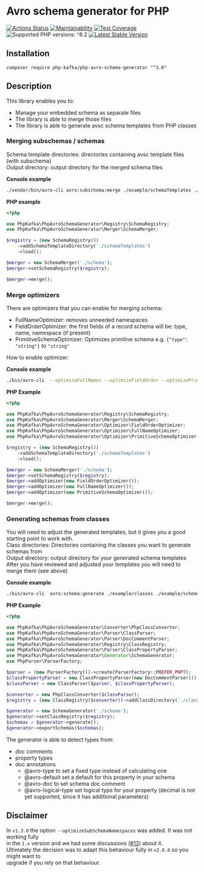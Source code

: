 # Avro schema generator for PHP
[![Actions Status](https://github.com/php-kafka/php-avro-schema-generator/workflows/CI/badge.svg)](https://github.com/php-kafka/php-avro-schema-generator/workflows/CI/badge.svg)
[![Maintainability](https://api.codeclimate.com/v1/badges/41aecf21566d7e9bfb69/maintainability)](https://codeclimate.com/github/php-kafka/php-avro-schema-generator/maintainability)
[![Test Coverage](https://api.codeclimate.com/v1/badges/41aecf21566d7e9bfb69/test_coverage)](https://codeclimate.com/github/php-kafka/php-avro-schema-generator/test_coverage)
![Supported PHP versions: ^8.2](https://img.shields.io/badge/php-%5E8.2-blue.svg)
[![Latest Stable Version](https://poser.pugx.org/php-kafka/php-avro-schema-generator/v/stable)](https://packagist.org/packages/php-kafka/php-avro-schema-generator)

## Installation
```
composer require php-kafka/php-avro-schema-generator "^3.0"
```

## Description
This library enables you to:
- Manage your embedded schema as separate files
- The library is able to merge those files
- The library is able to generate avsc schema templates from PHP classes

### Merging subschemas / schemas
Schema template directories: directories containing avsc template files (with subschema)  
Output directory: output directory for the merged schema files  

**Console example**
```bash
./vendor/bin/avro-cli avro:subschema:merge ./example/schemaTemplates ./example/schema
```

**PHP example**
```php
<?php

use PhpKafka\PhpAvroSchemaGenerator\Registry\SchemaRegistry;
use PhpKafka\PhpAvroSchemaGenerator\Merger\SchemaMerger;

$registry = (new SchemaRegistry())
    ->addSchemaTemplateDirectory('./schemaTemplates')
    ->load();

$merger = new SchemaMerger('./schema');
$merger->setSchemaRegistry($registry);

$merger->merge();

```

### Merge optimizers
There are optimizers that you can enable for merging schema:  
- FullNameOptimizer: removes unneeded namespaces
- FieldOrderOptimizer: the first fields of a record schema will be: type, name, namespace (if present)
- PrimitiveSchemaOptimizer: Optimizes primitive schema e.g. `{"type": "string"}` to `"string"`

How to enable optimizer:  

**Console example**
```bash
./bin/avro-cli  --optimizeFullNames --optimizeFieldOrder --optimizePrimitiveSchemas avro:subschema:merge ./example/schemaTemplates ./example/schema
```
**PHP Example**
```php
<?php

use PhpKafka\PhpAvroSchemaGenerator\Registry\SchemaRegistry;
use PhpKafka\PhpAvroSchemaGenerator\Merger\SchemaMerger;
use PhpKafka\PhpAvroSchemaGenerator\Optimizer\FieldOrderOptimizer;
use PhpKafka\PhpAvroSchemaGenerator\Optimizer\FullNameOptimizer;
use PhpKafka\PhpAvroSchemaGenerator\Optimizer\PrimitiveSchemaOptimizer;

$registry = (new SchemaRegistry())
    ->addSchemaTemplateDirectory('./schemaTemplates')
    ->load();

$merger = new SchemaMerger('./schema');
$merger->setSchemaRegistry($registry);
$merger->addOptimizer(new FieldOrderOptimizer());
$merger->addOptimizer(new FullNameOptimizer());
$merger->addOptimizer(new PrimitiveSchemaOptimizer());

$merger->merge();

```

### Generating schemas from classes
You will need to adjust the generated templates, but it gives you a good starting point to work with.  
Class directories: Directories containing the classes you want to generate schemas from  
Output directory: output directory for your generated schema templates  
After you have reviewed and adjusted your templates you will need to merge them (see above)  

**Console example**
```bash
./bin/avro-cli  avro:schema:generate ./example/classes ./example/schemaTemplates
```

**PHP Example**
```php
<?php

use PhpKafka\PhpAvroSchemaGenerator\Converter\PhpClassConverter;
use PhpKafka\PhpAvroSchemaGenerator\Parser\ClassParser;
use PhpKafka\PhpAvroSchemaGenerator\Parser\DocCommentParser;
use PhpKafka\PhpAvroSchemaGenerator\Registry\ClassRegistry;
use PhpKafka\PhpAvroSchemaGenerator\Parser\ClassPropertyParser;
use PhpKafka\PhpAvroSchemaGenerator\Generator\SchemaGenerator;
use PhpParser\ParserFactory;

$parser = (new ParserFactory())->create(ParserFactory::PREFER_PHP7);
$classPropertyParser = new ClassPropertyParser(new DocCommentParser());
$classParser = new ClassParser($parser, $classPropertyParser);

$converter = new PhpClassConverter($classParser);
$registry = (new ClassRegistry($converter))->addClassDirectory('./classes')->load();

$generator = new SchemaGenerator('./schema');
$generator->setClassRegistry($registry);
$schemas = $generator->generate();
$generator->exportSchemas($schemas);
```
The generator is able to detect types from:
- doc comments
- property types
- doc annotations
  - @avro-type to set a fixed type instead of calculating one
  - @avro-default set a default for this property in your schema
  - @avro-doc to set schema doc comment
  - @avro-logical-type set logical type for your property (decimal is not yet supported, since it has additional parameters)

## Disclaimer
In `v1.3.0` the option `--optimizeSubSchemaNamespaces` was added. It was not working fully  
in the `1.x` version and we had some discussions ([#13](https://github.com/php-kafka/php-avro-schema-generator/issues/13)) about it.  
Ultimately the decision was to adapt this behaviour fully in `v2.0.0` so you might want to  
upgrade if you rely on that behaviour.
